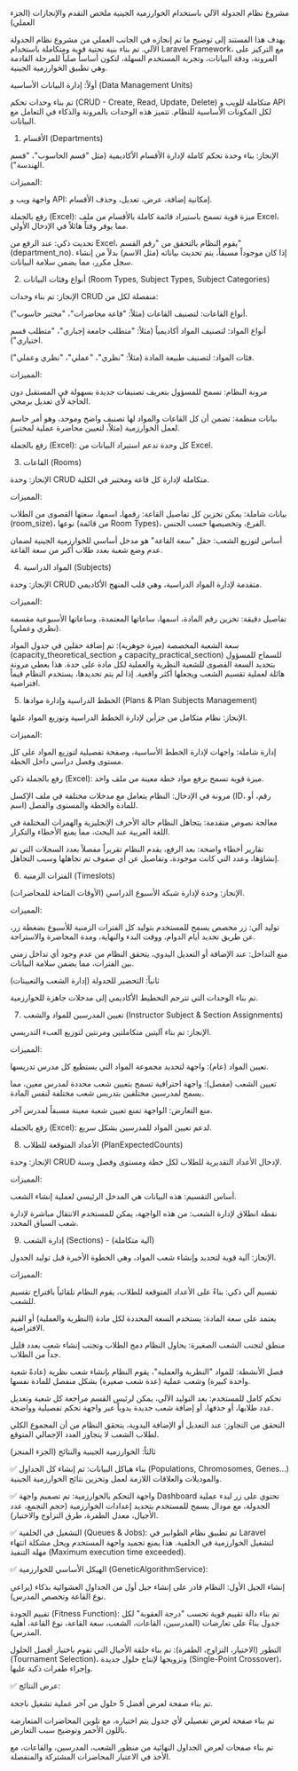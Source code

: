 
مشروع نظام الجدولة الآلي باستخدام الخوارزمية الجينية
ملخص التقدم والإنجازات (الجزء العملي)

يهدف هذا المستند إلى توضيح ما تم إنجازه في الجانب العملي من مشروع نظام الجدولة الآلي. تم بناء بنية تحتية قوية ومتكاملة باستخدام Laravel Framework، مع التركيز على المرونة، ودقة البيانات، وتجربة المستخدم السهلة، لتكون أساساً صلباً للمرحلة القادمة وهي تطبيق الخوارزمية الجينية.

أولاً: إدارة البيانات الأساسية (Data Management Units)

تم بناء وحدات تحكم (CRUD - Create, Read, Update, Delete) متكاملة للويب و API لكل المكونات الأساسية للنظام. تتميز هذه الوحدات بالمرونة والذكاء في التعامل مع البيانات.

1. الأقسام (Departments)

الإنجاز: بناء وحدة تحكم كاملة لإدارة الأقسام الأكاديمية (مثل "قسم الحاسوب"، "قسم الهندسة").

المميزات:

واجهة ويب و API: إمكانية إضافة، عرض، تعديل، وحذف الأقسام.

رفع بالجملة (Excel): ميزة قوية تسمح باستيراد قائمة كاملة بالأقسام من ملف Excel، مما يوفر وقتاً هائلاً في الإدخال الأولي.

تحديث ذكي: عند الرفع من Excel، يقوم النظام بالتحقق من "رقم القسم" (department_no). إذا كان موجوداً مسبقاً، يتم تحديث بياناته (مثل الاسم) بدلاً من إنشاء سجل مكرر، مما يضمن سلامة البيانات.

2. أنواع وفئات البيانات (Room Types, Subject Types, Subject Categories)

الإنجاز: تم بناء وحدات CRUD منفصلة لكل من:

أنواع القاعات: لتصنيف القاعات (مثلاً: "قاعة محاضرات"، "مختبر حاسوب").

أنواع المواد: لتصنيف المواد أكاديمياً (مثلاً: "متطلب جامعة إجباري"، "متطلب قسم اختياري").

فئات المواد: لتصنيف طبيعة المادة (مثلاً: "نظري"، "عملي"، "نظري وعملي").

المميزات:

مرونة النظام: تسمح للمسؤول بتعريف تصنيفات جديدة بسهولة في المستقبل دون الحاجة لأي تعديل برمجي.

بيانات منظمة: تضمن أن كل القاعات والمواد لها تصنيف واضح وموحد، وهو أمر حاسم لعمل الخوارزمية (مثلاً، لتعيين محاضرة عملية لمختبر).

رفع بالجملة (Excel): كل وحدة تدعم استيراد البيانات من Excel.

3. القاعات (Rooms)

الإنجاز: وحدة CRUD متكاملة لإدارة كل قاعة ومختبر في الكلية.

المميزات:

بيانات شاملة: يمكن تخزين كل تفاصيل القاعة: رقمها، اسمها، سعتها القصوى من الطلاب (room_size)، نوعها (من قائمة Room Types)، الفرع، وتخصيصها حسب الجنس.

أساس لتوزيع الشعب: حقل "سعة القاعة" هو مدخل أساسي للخوارزمية الجينية لضمان عدم وضع شعبة بعدد طلاب أكبر من سعة القاعة.

4. المواد الدراسية (Subjects)

الإنجاز: وحدة CRUD متقدمة لإدارة المواد الدراسية، وهي قلب المنهج الأكاديمي.

المميزات:

تفاصيل دقيقة: تخزين رقم المادة، اسمها، ساعاتها المعتمدة، وساعاتها الأسبوعية مقسمة (نظري وعملي).

سعة الشعبة المخصصة (ميزة جوهرية): تم إضافة حقلين في جدول المواد (capacity_theoretical_section و capacity_practical_section) للسماح للمسؤول بتحديد السعة القصوى للشعبة النظرية والعملية لكل مادة على حدة. هذا يعطي مرونة هائلة لعملية تقسيم الشعب ويجعلها أكثر واقعية. إذا لم يتم تحديدها، يستخدم النظام قيماً افتراضية.

5. الخطط الدراسية وإدارة موادها (Plans & Plan Subjects Management)

الإنجاز: نظام متكامل من جزأين لإدارة الخطط الدراسية وتوزيع المواد عليها.

المميزات:

إدارة شاملة: واجهات لإدارة الخطط الأساسية، وصفحة تفصيلية لتوزيع المواد على كل مستوى وفصل دراسي داخل الخطة.

رفع بالجملة ذكي (Excel): ميزة قوية تسمح برفع مواد خطة معينة من ملف واحد.

مرونة في الإدخال: النظام يتعامل مع مدخلات مختلفة في ملف الإكسل (ID، رقم، أو اسم) للمادة والخطة والمستوى والفصل.

معالجة نصوص متقدمة: يتجاهل النظام حالة الأحرف الإنجليزية والهمزات المختلفة في اللغة العربية عند البحث، مما يمنع الأخطاء والتكرار.

تقارير أخطاء واضحة: بعد الرفع، يقدم النظام تقريراً مفصلاً بعدد السجلات التي تم إنشاؤها، وعدد التي كانت موجودة، وتفاصيل عن أي صفوف تم تجاهلها وسبب التجاهل.

6. الفترات الزمنية (Timeslots)

الإنجاز: وحدة لإدارة شبكة الأسبوع الدراسي (الأوقات المتاحة للمحاضرات).

المميزات:

توليد آلي: زر مخصص يسمح للمستخدم بتوليد كل الفترات الزمنية للأسبوع بضغطة زر، عن طريق تحديد أيام الدوام، ووقت البدء والنهاية، ومدة المحاضرة والاستراحة.

منع التداخل: عند الإضافة أو التعديل اليدوي، يتحقق النظام من عدم وجود أي تداخل زمني بين الفترات، مما يضمن سلامة البيانات.

ثانياً: التحضير للجدولة (إدارة الشعب والتعيينات)

تم بناء الوحدات التي تترجم التخطيط الأكاديمي إلى مدخلات جاهزة للخوارزمية.

7. تعيين المدرسين للمواد والشعب (Instructor Subject & Section Assignments)

الإنجاز: تم بناء آليتين متكاملتين ومرنتين لتوزيع العبء التدريسي.

المميزات:

تعيين المواد (عام): واجهة لتحديد مجموعة المواد التي يستطيع كل مدرس تدريسها.

تعيين الشعب (مفصل): واجهة احترافية تسمح بتعيين شعب محددة لمدرس معين، مما يسمح لمدرسين مختلفين بتدريس شعب مختلفة لنفس المادة.

منع التعارض: الواجهة تمنع تعيين شعبة معينة مسبقاً لمدرس آخر.

رفع بالجملة (Excel): لدعم تعيين المواد للمدرسين بشكل سريع.

8. الأعداد المتوقعة للطلاب (PlanExpectedCounts)

الإنجاز: وحدة CRUD لإدخال الأعداد التقديرية للطلاب لكل خطة ومستوى وفصل وسنة.

المميزات:

أساس التقسيم: هذه البيانات هي المدخل الرئيسي لعملية إنشاء الشعب.

نقطة انطلاق لإدارة الشعب: من هذه الواجهة، يمكن للمستخدم الانتقال مباشرة لإدارة شعب السياق المحدد.

9. إدارة الشعب (Sections) - (آلية متكاملة)

الإنجاز: آلية قوية لتحديد وإنشاء شعب المواد، وهي الخطوة الأخيرة قبل توليد الجدول.

المميزات:

تقسيم آلي ذكي: بناءً على الأعداد المتوقعة للطلاب، يقوم النظام تلقائياً باقتراح تقسيم للشعب.

يعتمد على سعة المادة: يستخدم السعة المحددة لكل مادة (النظرية والعملية) أو القيم الافتراضية.

منطق لتجنب الشعب الصغيرة: يحاول النظام دمج الطلاب وتجنب إنشاء شعب بعدد قليل جداً من الطلاب.

فصل الأنشطة: للمواد "النظرية والعملية"، يقوم النظام بإنشاء شعب نظرية (عادةً شعبة واحدة كبيرة) وشعب عملية (عدة شعب صغيرة) بشكل منفصل للمادة نفسها.

تحكم كامل للمستخدم: بعد التوليد الآلي، يمكن لرئيس القسم مراجعة كل شعبة وتعديل عدد طلابها، أو حذفها، أو إضافة شعب جديدة يدوياً عبر واجهة تحكم تفصيلية وواضحة.

التحقق من التجاوز: عند التعديل أو الإضافة اليدوية، يتحقق النظام من أن المجموع الكلي لطلاب الشعب لا يتجاوز العدد الإجمالي المتوقع.

ثالثاً: الخوارزمية الجينية والنتائج (الجزء المنجز)

✅ بناء هياكل البيانات: تم إنشاء كل الجداول (Populations, Chromosomes, Genes...) والموديلات والعلاقات اللازمة لعمل وتخزين نتائج الخوارزمية الجينية.

✅ واجهة التحكم بالخوارزمية: تم تصميم واجهة Dashboard تحتوي على زر لبدء عملية الجدولة، مع مودال يسمح للمستخدم بتحديد إعدادات الخوارزمية (حجم التجمع، عدد الأجيال، معدل الطفرة، طرق التزاوج والاختيار).

✅ التشغيل في الخلفية (Queues & Jobs): تم تطبيق نظام الطوابير في Laravel لتشغيل الخوارزمية في الخلفية. هذا يمنع تجميد واجهة المستخدم ويحل مشكلة انتهاء مهلة التنفيذ (Maximum execution time exceeded).

✅ الهيكل الأساسي للخوارزمية (GeneticAlgorithmService):

إنشاء الجيل الأول: النظام قادر على إنشاء جيل أول من الجداول العشوائية بذكاء (يراعي نوع القاعة وتخصص المدرس).

تقييم الجودة (Fitness Function): تم بناء دالة تقييم قوية تحسب "درجة العقوبة" لكل جدول بناءً على تعارضات (المدرسين، القاعات، الشعب، سعة القاعة، نوع القاعة، أهلية المدرس).

التطور (الاختيار، التزاوج، الطفرة): تم بناء حلقة الأجيال التي تقوم باختيار أفضل الحلول (Tournament Selection)، وتزويجها لإنتاج حلول جديدة (Single-Point Crossover)، وإجراء طفرات ذكية عليها.

✅ عرض النتائج:

تم بناء صفحة لعرض أفضل 5 حلول من آخر عملية تشغيل ناجحة.

تم بناء صفحة لعرض تفصيلي لأي جدول يتم اختياره، مع تلوين المحاضرات المتعارضة باللون الأحمر وتوضيح سبب التعارض.

تم بناء صفحات لعرض الجداول النهائية من منظور الشعب، المدرسين، والقاعات، مع الأخذ في الاعتبار المحاضرات المشتركة والمنفصلة.

